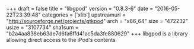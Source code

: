 +++
draft = false
title = "libgpod"
version = "0.8.3-6"
date = "2016-05-22T23:39:48"
categories = ['xlib']
upstreamurl = "http://sourceforge.net/projects/gtkpod"
arch = "x86_64"
size = "472232"
usize = "3107734"
sha1sum = "b2a4aa836eb63de7d6fa6ffd41ac5da3fe880629"
+++
libgpod is a library allowing direct access to the iPod's contents
